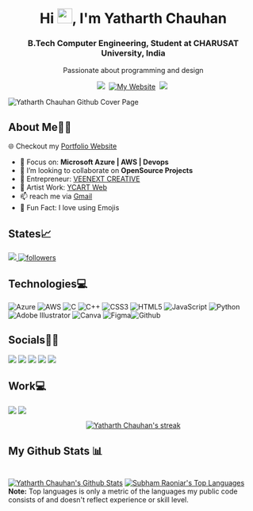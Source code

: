 <h1 align="center">Hi <img src="https://raw.githubusercontent.com/MartinHeinz/MartinHeinz/master/wave.gif" width="30px"  height="30px">, I'm Yatharth Chauhan</h1>
<h3 align="center">B.Tech Computer Engineering, Student at CHARUSAT University, India</h3>

<p align='center'>
  Passionate about programming and design</b> 
</p>

<p align='center'>
  <a href="https://www.linkedin.com/in/yatharth-chauhan-729674202/"><img src="https://img.shields.io/badge/linkedin-%230077B5.svg?&style=for-the-badge&logo=linkedin&logoColor=white" /></a>&nbsp;
   <a href="https://yatharthchauhan.me">
<img alt="My Website" title="My Website" src="https://img.shields.io/badge/Portfolio-ff4828?style=for-the-badge&logo=About.me&logoColor=white"/></a>&nbsp;
   <a href="https://www.instagram.com/yatharth.chauhan_yc/"><img src="https://img.shields.io/badge/Instagram-E4405F?style=for-the-badge&logo=instagram&logoColor=white"/></a>&nbsp;
<!--   <a href="https://twitter.com/Yatharth_YC"><img src="https://img.shields.io/badge/twitter-%231DA1F2.svg?&style=for-the-badge&logo=twitter&logoColor=white" /></a>&nbsp;&nbsp;&nbsp;  -->
<!--   <a href="https://www.snapchat.com/add/yatharth.2362"><img src="https://img.shields.io/badge/Snapchat-FFFC00?style=for-the-badge&logo=snapchat&logoColor=white"/></a>&nbsp; -->
 

<!--    <a href="[https://yatharthchauhan.me](https://github.com/sponsors/YatharthChauhan2362)">
<img alt="My Website" title="My Website" src="https://img.shields.io/badge/sponsor-30363D?style=for-the-badge&logo=GitHub-Sponsors&logoColor=#white"/></a>&nbsp; -->

</p>

![Yatharth Chauhan Github Cover Page](https://user-images.githubusercontent.com/75237577/190224954-22cdc7a2-b6a8-492c-8abe-23acfc4eb00c.jpg)

## About Me🙋🏻

🌐 Checkout my [Portfolio Website](https://yatharthchauhan.me)

- 📑 Focus on: **Microsoft Azure | AWS | Devops**
- 👯 I’m looking to collaborate on **OpenSource Projects**
- 🏢 Entrepreneur: [VEENEXT CREATIVE](https://www.instagram.com/veenext.design_yc/)
- 🎨 Artist Work: [YCART Web](https://yatharthchauhan2362.github.io/ycart.github.io/www.ycart.com/index.html) 
- 📫 reach me via [Gmail](yc232326@gmail.com)
- :sparkling_heart: Fun Fact: I love using Emojis

## States📈

<a align="left" href="https://github.com/YatharthChauhan2362/github-profile-views-counter">
    <img src="https://komarev.com/ghpvc/?username=YatharthChauhan2362&style=for-the-badge">
</a>
<!-- <a href="https://www.linkedin.com/in/yatharth-chauhan-729674202/"><img src="https://img.shields.io/badge/Profile%20Visitors-172B4D?style=for-the-badge&logo=Opsgenie&logoColor=white" /></a>&nbsp;&nbsp; -->
  <a href="https://github.com/YatharthChauhan2362">
<img alt="followers" title="Followers me on Github" src="https://img.shields.io/github/followers/YatharthChauhan2362?color=236ad3&labelColor=1155ba&style=for-the-badge&logo=github&label=Followers"/></a>&nbsp;&nbsp;&nbsp;

## Technologies💻

![Azure](https://img.shields.io/badge/azure-%230072C6.svg?style=for-the-badge&logo=azure-devops&logoColor=white) ![AWS](https://img.shields.io/badge/AWS-%23FF9900.svg?style=for-the-badge&logo=amazon-aws&logoColor=white) ![C](https://img.shields.io/badge/c-%2300599C.svg?style=for-the-badge&logo=c&logoColor=white) ![C++](https://img.shields.io/badge/c++-%2300599C.svg?style=for-the-badge&logo=c%2B%2B&logoColor=white) ![CSS3](https://img.shields.io/badge/css3-%231572B6.svg?style=for-the-badge&logo=css3&logoColor=white) ![HTML5](https://img.shields.io/badge/html5-%23E34F26.svg?style=for-the-badge&logo=html5&logoColor=white) ![JavaScript](https://img.shields.io/badge/javascript-%23323330.svg?style=for-the-badge&logo=javascript&logoColor=%23F7DF1E) ![Python](https://img.shields.io/badge/python-3670A0?style=for-the-badge&logo=python&logoColor=ffdd54)  ![Adobe Illustrator](https://img.shields.io/badge/adobeillustrator-%23FF9A00.svg?style=for-the-badge&logo=adobeillustrator&logoColor=white) ![Canva](https://img.shields.io/badge/Canva-%2300C4CC.svg?style=for-the-badge&logo=Canva&logoColor=white) ![Figma](https://img.shields.io/badge/figma-%23F24E1E.svg?style=for-the-badge&logo=figma&logoColor=white)![Github](https://img.shields.io/badge/GitHub-100000?style=for-the-badge&logo=github&logoColor=white)

## Socials🤝🏻

<a href="https://www.linkedin.com/in/yatharth-chauhan-729674202/"><img src="https://img.shields.io/badge/linkedin-%230077B5.svg?&style=for-the-badge&logo=linkedin&logoColor=white" /></a>
 <a href="https://www.instagram.com/yatharth.chauhan_yc/"><img src="https://img.shields.io/badge/Instagram-E4405F?style=for-the-badge&logo=instagram&logoColor=white"/></a>
<a href="https://www.snapchat.com/add/yatharth.2362"><img src="https://img.shields.io/badge/Snapchat-FFFC00?style=for-the-badge&logo=snapchat&logoColor=white"/></a>
<a href="https://twitter.com/Yatharth_YC"><img src="https://img.shields.io/badge/twitter-%231DA1F2.svg?&style=for-the-badge&logo=twitter&logoColor=white" /></a>
<a href="https://docs.microsoft.com/en-gb/users/yatharthchauhan-2803/"><img src="https://img.shields.io/badge/Microsoft-666666?style=for-the-badge&logo=microsoft&logoColor=white" /></a>

## Work💻

<p align="left">

<a href="https://l.instagram.com/?u=https%3A%2F%2Fwww.fiverr.com%2Fyatharth2362%2Fdesign-modern-minimalist-logo-business-and-brand&e=ATNJWzgzR3sihFxqgnFifej1LdwcLIUYSQUIUG3gJbs0uL-LWGFd1Azz28SLfA6QBXcAnIxyJ4xmFnb3&s=1" target="blank"><img align="center" src="https://img.shields.io/badge/fiverr-1DBF73?style=for-the-badge&logo=fiverr&logoColor=white" /></a>
<a href="https://github.com/sponsors/YatharthChauhan2362" target="blank"><img align="center" src="https://img.shields.io/badge/sponsor-30363D?style=for-the-badge&logo=GitHub-Sponsors&logoColor=#white" /></a>

<p align="center">
    <a href="https://github.com/YatharthChauhan2362/github-readme-streak-stats">
        <img title="🔥 Get streak stats for your profile at git.io/streak-stats" alt="Yatharth Chauhan's streak" src="https://github-readme-streak-stats.herokuapp.com/?user=YatharthChauhan2362&theme=black-ice&hide_border=true&stroke=0000&background=060A0CD0"/>
    </a>
</p>

## My Github Stats 📊

  <br/>
    <a href="https://github.com/YatharthChauhan2362/github-readme-stats"><img alt="Yatharth Chauhan's Github Stats" src="https://github-readme-stats.vercel.app/api?username=YatharthChauhan2362&show_icons=true&count_private=true&theme=react&hide_border=true&bg_color=0D1117" /></a>
  <a href="https://github.com/YatharthChauhan2362/github-readme-stats"><img alt="Subham Raoniar's Top Languages" src="https://github-readme-stats.vercel.app/api/top-langs/?username=YatharthChauhan2362&langs_count=8&count_private=true&layout=compact&theme=react&hide_border=true&bg_color=0D1117" /></a>
  <br/>
  <b>Note:</b> Top languages is only a metric of the languages my public code consists of and doesn't reflect experience or skill level.

<br/>
<br/>
<!-- 
<a href="https://github.com/YatharthChauhan2362/github-readme-activity-graph"><img alt="Yatharth Chauhan's Activity Graph" src="https://activity-graph.herokuapp.com/graph?username=YatharthChauhan2362&bg_color=0D1117&color=5BCDEC&line=5BCDEC&point=FFFFFF&hide_border=true" /></a> -->

